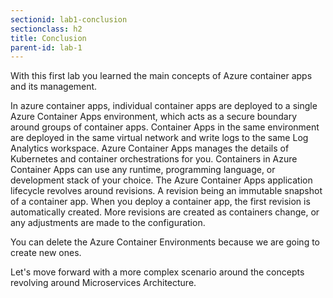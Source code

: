 ```yaml
---
sectionid: lab1-conclusion
sectionclass: h2
title: Conclusion
parent-id: lab-1
---
```


With this first lab you learned the main concepts of Azure container apps and its management.

In azure container apps, individual container apps are deployed to a single Azure Container Apps environment, which acts as a secure boundary around groups of container apps. Container Apps in the same environment are deployed in the same virtual network and write logs to the same Log Analytics workspace.
Azure Container Apps manages the details of Kubernetes and container orchestrations for you. Containers in Azure Container Apps can use any runtime, programming language, or development stack of your choice.
The Azure Container Apps application lifecycle revolves around revisions. A revision being an immutable snapshot of a container app. When you deploy a container app, the first revision is automatically created. More revisions are created as containers change, or any adjustments are made to the configuration.

You can delete the Azure Container Environments because we are going to create new ones.

Let's move forward with a more complex scenario around the concepts revolving around Microservices Architecture.

